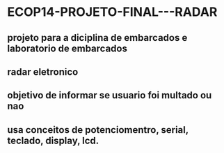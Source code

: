 # ECOP14-PROJETO-FINAL---RADAR

## projeto para a diciplina de embarcados e laboratorio de embarcados 
## radar eletronico 
## objetivo de informar se usuario foi multado ou nao
## usa conceitos de potenciomentro, serial, teclado, display, lcd.
